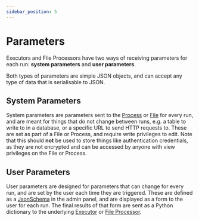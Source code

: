 ```yaml
---
sidebar_position: 5
---
```


# Parameters

Executors and File Processors have two ways of receiving parameters for each run:
**system parameters** and **user parameters**.

Both types of parameters are simple JSON objects, and can accept any type of data that
is serialisable to JSON. 

## System Parameters
System parameters are parameters sent to the [Process](../process.md) or [File](../file.md) for every
run, and are meant for things that do not change between runs, e.g. a table to write to in a database,
or a specific URL to send HTTP requests to. These are set as part of a File or Process, and require
write privileges to edit.
Note that this should **not** be used to store things like authentication credentials, as they are
not encrypted and can be accessed by anyone with view privileges on the File or Process.

## User Parameters
User parameters are designed for parameters that can change for every run, and are set by the user
each time they are triggered. These are defined as a [JsonSchema](https://json-schema.org) in the
admin panel, and are displayed as a form to the user for each run. The final results of that form
are sent as a Python dictionary to the underlying [Executor](executor.md) or
[File Processor](file-processor.md).